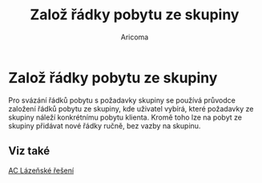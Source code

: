 ﻿---
    title: "Založ řádky pobytu ze skupiny"
    author: Aricoma
    ms.date: 04/30/2018
    ms.topic: article
    ms.prod: dynamics-nav-2017
    ms.contentlocale: cs-cz
    ms.lasthandoff: 04/30/2018
---

# Založ řádky pobytu ze skupiny

Pro svázání řádků pobytu s požadavky skupiny se používá průvodce založení řádků pobytu ze skupiny, kde uživatel vybírá, které požadavky ze skupiny náleží konkrétnímu pobytu klienta. 
Kromě toho lze na pobyt ze skupiny přidávat nové řádky ručně, bez vazby na skupinu. 



## <a name="see-also"></a>Viz také
[AC Lázeňské řešení](ac-spa-solution.md)